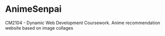 # AnimeSenpai
CM2104 - Dynamic Web Development Coursework. Anime recommendation website based on image collages 
